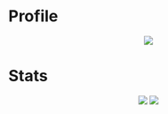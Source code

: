 # Profile
<p align = "center">
    <img src = "https://discord.c99.nl/widget/theme-2/924045799833350224.png"/>
</p>


# Stats
<p align = "center">
    <img src = "https://github-readme-stats.vercel.app/api/top-langs/?username=thugging&layout=compact&theme=dark"/>
    <img src = "https://github-readme-stats.vercel.app/api?username=thugging&show_icons=true&theme=dracula"/>
</p>
